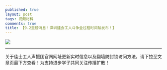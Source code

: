 ```yaml
---
published: true
layout: post
tags: 视频材料
comments: true
title: 【9.2重磅消息！深圳建会工人斗争全过程时间轴发布！】
---
```


![](https://s1.ax1x.com/2018/09/02/PzStsS.jpg)

---
关于佳士工人声援团官网网址更新实时信息以及翻墙防封锁访问方法，请下拉至文章页最下方查看！为支持进步学子共同关注传播扩散！
